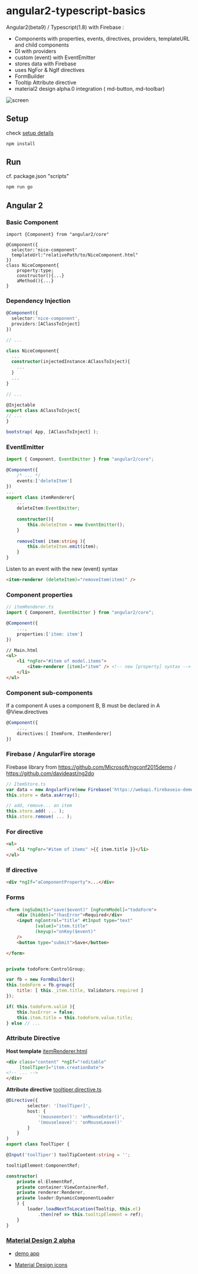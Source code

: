 # angular2-typescript-basics
Angular2(beta9) / Typescript(1.8) with Firebase :
- Components with properties, events, directives, providers, templateURL and child components
- DI with providers
- custom (event) with EventEmitter
- stores data with Firebase
- uses NgFor & NgIf directives
- FormBuilder
- Tooltip Attribute directive
- material2 design alpha.0 integration ( md-button, md-toolbar)

![screen](https://www.evernote.com/l/AAEJ_AvZwDBEBKOuSvmY6whwU28e5OnyxF4B/image.png)

## Setup
check [setup details](https://angular.io/docs/js/latest/quickstart.html)

```bash
npm install
```

## Run

cf. package.json "scripts"
```bash
npm run go
```

## Angular 2
### Basic Component
```typescrip
import {Component} from "angular2/core"

@Component({
  selector:'nice-component'
  templateUrl:"relativePath/to/NiceComponent.html"
})
class NiceComponent{
	property:type;
	constructor(){...}
	aMethod(){...}
}
```

### Dependency Injection
```typescript
@Component({
  selector:'nice-component',
  providers:[AClassToInject]
})

// ...

class NiceComponent{
  ...
  constructor(injectedInstance:AClassToInject){
    ...
  }
  ...
}

// ...

@Injectable
export class AClassToInject{
// ...
}

bootstrap( App, [AClassToInject] );
```

### EventEmitter
```typescript
import { Component, EventEmitter } from "angular2/core";

@Component({
	/* ... */
	events:['deleteItem']
})
...
export class itemRenderer{
	...
	deleteItem:EventEmitter;
	
	constructor(){
		this.deleteItem = new EventEmitter();
	}
	
	removeItem( item:string ){
		this.deleteItem.emit(item);
	}
}
```
Listen to an event with the new (event) syntax

```html
<item-renderer (deleteItem)="removeItem(item)" />
```

### Component properties
```typescript
// itemRenderer.ts
import { Component, EventEmitter } from "angular2/core";

@Component({
	...,
	properties:['item: item']
})
```

```html
// Main.html 
<ul>
	<li *ngFor="#item of model.items">
		<item-renderer [item]="item" /> <!-- new [property] syntax -->
	</li>
</ul>
```
### Component sub-components
If a component A uses a component B, B must be declared in A @View.directives

```typescript
@Component({
	...,
	directives:[ ItemForm, ItemRenderer]
})

```

### Firebase / AngularFire storage 
Firebase library from https://github.com/Microsoft/ngconf2015demo / https://github.com/davideast/ng2do
```typescript
// ItemStore.ts
var data = new AngularFire(new Firebase('https://webapi.firebaseio-demo.com/test'));
this.store = data.asArray();

// add, remove... an item
this.store.add( ... );
this.store.remove( ... );

```

### For directive 
```html
<ul>
	<li *ngFor="#item of items" >{{ item.title }}</li>
</ul>
```

### If directive 
```html
<div *ngIf="aComponentProperty">...</div>
```

### Forms

```html
<form (ngSubmit)="save($event)" [ngFormModel]="todoForm">
	<div [hidden]="!hasError">Required</div>
	<input ngControl="title" #tInput type="text"
		   [value]="item.title"
		   (keyup)="onKey($event)"
	/>
	<button type="submit">Save</button>

</form>
```

```javascript

private todoForm:ControlGroup;

var fb = new FormBuilder()
this.todoForm = fb.group({
	title: [ this._item.title, Validators.required ]
});

if( this.todoForm.valid ){
	this.hasError = false;
	this.item.title = this.todoForm.value.title;
} else // ...
```

### Attribute Directive

**Host template** [itemRenderer.html](https://github.com/rxlabz/angular2-typescript-basics/blob/master/app/components/itemRenderer.html)

```html
<div class="content" *ngIf="!editable"
	 [toolTiper]="item.creationDate">
<!-- ... -->
</div>
```
**Attribute directive** [tooltiper.directive.ts](https://github.com/rxlabz/angular2-typescript-basics/blob/master/app/directives/tooltiper.directive.ts)
```typescript
@Directive({
        selector: '[toolTiper]',
        host: {
            '(mouseenter)': 'onMouseEnter()',
            '(mouseleave)': 'onMouseLeave()'
        }
    }
)
export class ToolTiper {

@Input('toolTiper') toolTipContent:string = '';

tooltipElement:ComponentRef;

constructor(
	private el:ElementRef,
	private container:ViewContainerRef,
	private renderer:Renderer,
	private loader:DynamicComponentLoader
	) {
        loader.loadNextToLocation(Tooltip, this.el)
            .then(ref => this.tooltipElement = ref);
    }
}
```


### <a href="" target="_blank">Material Design 2 alpha</a>

+ <a href="https://github.com/angular/material2/tree/master/src/demo-app" target="_blank">demo app</a>

+ <a href="https://design.google.com/icons/" target="_blank">Material Design icons</a>